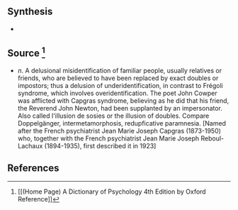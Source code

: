 ## Synthesis
- 
## Source [^1]
- $n$. A delusional misidentification of familiar people, usually relatives or friends, who are believed to have been replaced by exact doubles or impostors; thus a delusion of underidentification, in contrast to Frégoli syndrome, which involves overidentification. The poet John Cowper was afflicted with Capgras syndrome, believing as he did that his friend, the Reverend John Newton, had been supplanted by an impersonator. Also called l'illusion de sosies or the illusion of doubles. Compare Doppelgänger, intermetamorphosis, redupficative paramnesia. \[Named after the French psychiatrist Jean Marie Joseph Capgras (1873-1950) who, together with the French psychiatrist Jean Marie Joseph Reboul-Lachaux (1894-1935), first described it in 1923]
## References

[^1]: [[(Home Page) A Dictionary of Psychology 4th Edition by Oxford Reference]]